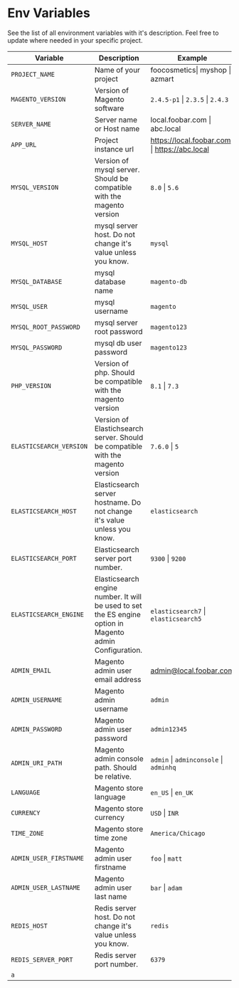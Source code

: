 
# Env Variables
See the list of all environment variables with it's description. Feel free to update where needed in your specific project.

| Variable| Description |Example|
|---	|---	|---	|
|   `PROJECT_NAME`	|   Name of your project	|   foocosmetics\| myshop \| azmart	|
|   `MAGENTO_VERSION`	|   Version of Magento software	|   `2.4.5-p1` \| `2.3.5` \| `2.4.3`	|
|   `SERVER_NAME`	|   Server name or Host name|  local.foobar.com \| abc.local 	|
|   `APP_URL`	|   Project instance url	|  https://local.foobar.com \| https://abc.local 	|
|   `MYSQL_VERSION`	|   Version of mysql server. Should be compatible with the magento  version	|  `8.0` \| `5.6` 	|
| `MYSQL_HOST` | mysql server host. Do not change it's value unless you know.| `mysql` |
|   `MYSQL_DATABASE`	|   mysql database name	|  `magento-db` 	|
|   `MYSQL_USER`	|  mysql username	|  `magento` 	|
|   `MYSQL_ROOT_PASSWORD`	|   mysql server root password	|  `magento123` 	|
|   `MYSQL_PASSWORD`	|   mysql db user password	|  `magento123` 	|
| `PHP_VERSION` | Version of php. Should be compatible with the magento  version | `8.1` \| `7.3` |
| `ELASTICSEARCH_VERSION` | Version of Elastichsearch server.  Should be compatible with the magento  version | `7.6.0` \| `5` |
| `ELASTICSEARCH_HOST` | Elasticsearch server hostname. Do not change it's value unless you know. | `elasticsearch` |
| `ELASTICSEARCH_PORT` | Elasticsearch server port number. | `9300` \| `9200` |
| `ELASTICSEARCH_ENGINE` | Elasticsearch engine number. It will be used to set the ES engine option in Magento admin Configuration. | `elasticsearch7` \| `elasticsearch5` |
| `ADMIN_EMAIL` | Magento admin user email address | admin@local.foobar.com |
| `ADMIN_USERNAME` | Magento admin username | `admin` |
| `ADMIN_PASSWORD` |Magento admin user password  | `admin12345` |
| `ADMIN_URI_PATH` | Magento admin console path. Should be relative. | `admin` \| `adminconsole` \| `adminhq` |
| `LANGUAGE` | Magento store language | `en_US` \| `en_UK` |
| `CURRENCY` | Magento store currency | `USD` \| `INR` |
| `TIME_ZONE` | Magento store time zone | `America/Chicago` |
| `ADMIN_USER_FIRSTNAME` | Magento admin user firstname | `foo` \| `matt` |
| `ADMIN_USER_LASTNAME` | Magento admin user last name | `bar` \| `adam` |
| `REDIS_HOST` | Redis server host. Do not change it's value unless you know. | `redis` |
| `REDIS_SERVER_PORT` | Redis server port number.  | `6379`|
| `a` |  |  |

